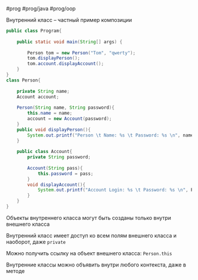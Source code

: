 #prog #prog/java #prog/oop

Внутренний класс – частный пример композиции

```java
public class Program{
      
    public static void main(String[] args) {
             
        Person tom = new Person("Tom", "qwerty");
        tom.displayPerson();
        tom.account.displayAccount();
    }
}
class Person{
     
    private String name;
    Account account;
 
    Person(String name, String password){
        this.name = name;
        account = new Account(password);
    }
    public void displayPerson(){
        System.out.printf("Person \t Name: %s \t Password: %s \n", name, account.password);
    }
 
    public class Account{
        private String password;
         
        Account(String pass){
            this.password = pass;
        }
        void displayAccount(){
            System.out.printf("Account Login: %s \t Password: %s \n", Person.this.name, password);
        }
    }
}
```

Объекты внутреннего класса могут быть созданы только внутри внешнего класса

Внутренний класс имеет доступ ко всем полям внешнего класса и наоборот, даже `private`

Можно получить ссылку на объект внешнего класса: `Person.this`

Внутренние классы можно объявить внутри любого контекста, даже в методе

